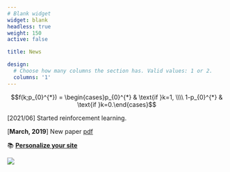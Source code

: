 ```yaml
---
# Blank widget 
widget: blank 
headless: true
weight: 150 
active: false 

title: News 

design:
  # Choose how many columns the section has. Valid values: 1 or 2.
  columns: '1'
---
```


$$f(k;p_{0}^{*}) = \begin{cases}p_{0}^{*} & \text{if }k=1, \\\\
1-p_{0}^{*} & \text{if }k=0.\end{cases}$$

[2021/06] Started reinforcement learning.

[**March, 2019**] New paper [pdf](https://wowchemy.com/docs/)

📚 [**Personalize your site**](https://wowchemy.com/docs/)

<script type="text/javascript" id="clustrmaps" src="//clustrmaps.com/map_v2.js?d=1WncIEGtM4FjuJZOJN0-izWUwE78DY28uuCY9zGe86A&cl=ffffff&w=a"></script>

<a href="https://clustrmaps.com/site/1bji8"  title="Visit tracker"><img src="//www.clustrmaps.com/map_v2.png?d=1WncIEGtM4FjuJZOJN0-izWUwE78DY28uuCY9zGe86A&cl=ffffff" /></a>




